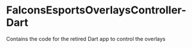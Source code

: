 # FalconsEsportsOverlaysController-Dart
Contains the code for the retired Dart app to control the overlays
